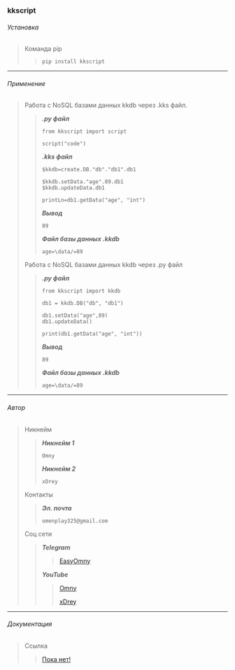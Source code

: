 ### kkscript

###### Установка

> Команда pip
>> ```
>> pip install kkscript
>> 
>> ```

***

###### Применение

> Работа с NoSQL базами данных kkdb через .kks файл.
>> ***.py файл***
>> ```
>> from kkscript import script
>>
>> script("code")
>> ```
>> ***.kks файл***
>> ```
>> $kkdb=create.DB."db"."db1".db1
>>
>> $kkdb.setData."age".89.db1
>> $kkdb.updateData.db1
>>
>> printLn=db1.getData("age", "int")
>> ```
>> ***Вывод***
>>
>> ```
>> 89
>> 
>> ```
>> ***Файл базы данных .kkdb***
>> ```
>> age=\data/=89
>> 
>> ```
> Работа с NoSQL базами данных kkdb через .py файл
>> ***.py файл***
>> ```
>> from kkscript import kkdb
>>
>>db1 = kkdb.DB("db", "db1")
>>
>>db1.setData("age",89)
>>db1.updateData()
>>
>>print(db1.getData("age", "int"))
>> ```
>> ***Вывод***
>>
>> ```
>> 89
>> 
>> ```
>> ***Файл базы данных .kkdb***
>> ```
>> age=\data/=89
>> 
>> ```

***

###### Автор

>Никнейм
>> ***Никнейм 1***
>> ```
>> Omny
>> 
>> ```
>> ***Никнейм 2***
>> ```
>> xDrey
>> 
>> ```
>Контакты
>>***Эл. почта***
>>```
>>omenplay325@gmail.com
>>
>>```
>Соц сети
>>***Telegram***
>>>[EasyOmny](https://t.me/EasyOmny)
>>
>>***YouTube***
>>>[Omny](https://youtube.com/@omnycus?si=SoT0Cady7HjVtZ_S)
>>>
>>>[xDrey](https://youtube.com/@xDrey-gnp?si=dt1ryQAAAcEuFC-g)

***

###### Документация

>Ссылка
>>[Пока нет!]()
